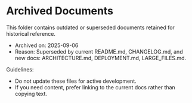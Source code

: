 # Archived Documents

This folder contains outdated or superseded documents retained for historical reference.

- Archived on: 2025-09-06
- Reason: Superseded by current README.md, CHANGELOG.md, and new docs: ARCHITECTURE.md, DEPLOYMENT.md, LARGE_FILES.md.

Guidelines:
- Do not update these files for active development.
- If you need content, prefer linking to the current docs rather than copying text.
